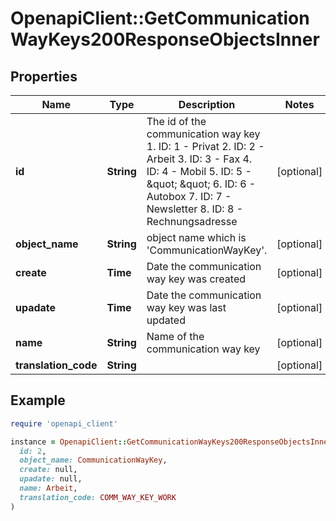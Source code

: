 # OpenapiClient::GetCommunicationWayKeys200ResponseObjectsInner

## Properties

| Name | Type | Description | Notes |
| ---- | ---- | ----------- | ----- |
| **id** | **String** | The id of the communication way key 1. ID: 1 - Privat 2. ID: 2 - Arbeit 3. ID: 3 - Fax 4. ID: 4 - Mobil 5. ID: 5 - \&quot; \&quot; 6. ID: 6 - Autobox 7. ID: 7 - Newsletter 8. ID: 8 - Rechnungsadresse | [optional] |
| **object_name** | **String** | object name which is &#39;CommunicationWayKey&#39;. | [optional] |
| **create** | **Time** | Date the communication way key was created | [optional] |
| **upadate** | **Time** | Date the communication way key was last updated | [optional] |
| **name** | **String** | Name of the communication way key | [optional] |
| **translation_code** | **String** |  | [optional] |

## Example

```ruby
require 'openapi_client'

instance = OpenapiClient::GetCommunicationWayKeys200ResponseObjectsInner.new(
  id: 2,
  object_name: CommunicationWayKey,
  create: null,
  upadate: null,
  name: Arbeit,
  translation_code: COMM_WAY_KEY_WORK
)
```

